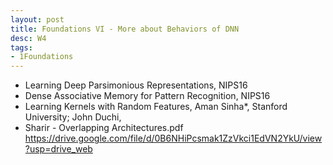 ```yaml
---
layout: post
title: Foundations VI - More about Behaviors of DNN
desc: W4
tags:
- 1Foundations
---
```


* Learning Deep Parsimonious Representations, NIPS16
* Dense Associative Memory for Pattern Recognition, NIPS16
* Learning Kernels with Random Features, Aman Sinha*, Stanford
University; John Duchi,
* Sharir - Overlapping Architectures.pdf
https://drive.google.com/file/d/0B6NHiPcsmak1ZzVkci1EdVN2YkU/view?usp=drive_web
